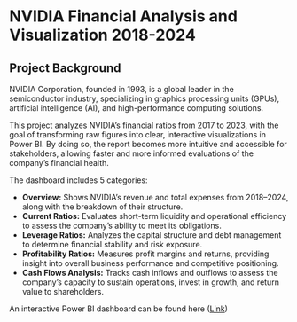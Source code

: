 # NVIDIA Financial Analysis and Visualization 2018-2024

## Project Background
NVIDIA Corporation, founded in 1993, is a global leader in the semiconductor industry, specializing in graphics processing units (GPUs), artificial intelligence (AI), and high-performance computing solutions.

This project analyzes NVIDIA’s financial ratios from 2017 to 2023, with the goal of transforming raw figures into clear, interactive visualizations in Power BI. By doing so, the report becomes more intuitive and accessible for stakeholders, allowing faster and more informed evaluations of the company’s financial health.

The dashboard includes 5 categories:
- **Overview:** Shows NVIDIA’s revenue and total expenses from 2018–2024, along with the breakdown of their structure.
- **Current Ratios:** Evaluates short-term liquidity and operational efficiency to assess the company’s ability to meet its obligations.
- **Leverage Ratios:** Analyzes the capital structure and debt management to determine financial stability and risk exposure.
- **Profitability Ratios:** Measures profit margins and returns, providing insight into overall business performance and competitive positioning.
- **Cash Flows Analysis:** Tracks cash inflows and outflows to assess the company’s capacity to sustain operations, invest in growth, and return value to shareholders.

An interactive Power BI dashboard can be found here ([Link](https://github.com/Barron-Khoi-Nguyen/NVIDIA_FinStat_Analy_2018-2024/blob/main/NVIDIA%20Financial%20Ratios%20Visualiztion%202018-2024.pbix))

